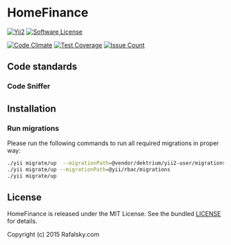 # HomeFinance
[![Yii2](https://img.shields.io/badge/Powered_by-Yii_Framework-green.svg?style=flat)](http://www.yiiframework.com/) [![Software License](https://img.shields.io/badge/license-MIT-brightgreen.svg?style=flat-square)](LICENSE)

[![Code Climate](https://codeclimate.com/github/Rafalsky/HomeFinance/badges/gpa.svg)](https://codeclimate.com/github/Rafalsky/HomeFinance)
[![Test Coverage](https://codeclimate.com/github/Rafalsky/HomeFinance/badges/coverage.svg)](https://codeclimate.com/github/Rafalsky/HomeFinance/coverage)
[![Issue Count](https://codeclimate.com/github/Rafalsky/HomeFinance/badges/issue_count.svg)](https://codeclimate.com/github/Rafalsky/HomeFinance)

## Code standards

### Code Sniffer

## Installation
### Run migrations

Please run the following commands to run all required migrations in proper way:
```bash
./yii migrate/up  --migrationPath=@vendor/dektrium/yii2-user/migrations
./yii migrate/up --migrationPath=@yii/rbac/migrations
./yii migrate/up
```

## License

HomeFinance is released under the MIT License. See the bundled [LICENSE](LICENSE) for details.

Copyright (c) 2015 Rafalsky.com